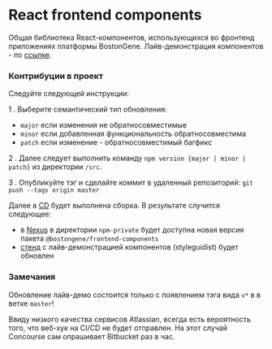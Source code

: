 # React frontend components

Общая библиотека React-компонентов, использующихся во фронтенд приложениях платформы BostonGene. Лайв-демонстрация компонентов - по [ссылке](https://ui-components.devbg.us).

### Контрибуции в проект

Следуйте следующей инструкции:

1 . Выберите семантический тип обновления:

- `major` если изменения не обратносовместимые
- `minor` если добавленная функциональность обратносовместима
- `patch` если изменение - обратносовместимый багфикс

2 . Далее следует выполнить команду `npm version {major | minor | patch}` из директории `/src`.

3 . Опубликуйте тэг и сделайте коммит в удаленный репозиторий: `git push --tags origin master`

Далее в [CD](https://cd.devbg.us/teams/main/pipelines/frontend-components) будет выполнена сборка.
В результате случится следующее:

- в [Nexus](https://nexus.devbg.us) в директории `npm-private` будет доступна новая версия пакета `@bostongene/frontend-components`
- [стенд](https://ui-components.devbg.us) с лайв-демонстрацией компонентов (styleguidist) будет обновлен

### Замечания

Обновление лайв-демо состоится только с появлением тэга вида `v*` в в ветке `master`! 

Ввиду низкого качества сервисов Atlassian, всегда есть вероятность того, что веб-хук на CI/CD не будет отправлен. 
На этот случай Concourse сам опрашивает Bitbucket раз в час.  

